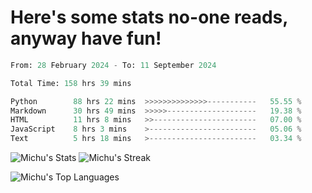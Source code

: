 <h1>Here's some stats no-one reads, anyway have fun!</h1>

<!--START_SECTION:waka-->

```python
From: 28 February 2024 - To: 11 September 2024

Total Time: 158 hrs 39 mins

Python        88 hrs 22 mins  >>>>>>>>>>>>>>-----------   55.55 %
Markdown      30 hrs 49 mins  >>>>>--------------------   19.38 %
HTML          11 hrs 8 mins   >>-----------------------   07.00 %
JavaScript    8 hrs 3 mins    >------------------------   05.06 %
Text          5 hrs 18 mins   >------------------------   03.34 %
```

<!--END_SECTION:waka-->

![Michu's Stats](https://github-readme-stats.vercel.app/api?username=MichalDakowicz&theme=nord&show_icons=true&hide_border=true&count_private=true&card_width=500px) ![Michu's Streak](https://github-readme-streak-stats.herokuapp.com/?user=MichalDakowicz&theme=nord&hide_border=true&card_width=500px) 

![Michu's Top Languages](https://github-readme-stats.vercel.app/api/top-langs/?username=MichalDakowicz&theme=nord&show_icons=true&hide_border=true&layout=compact&card_width=1000px)
